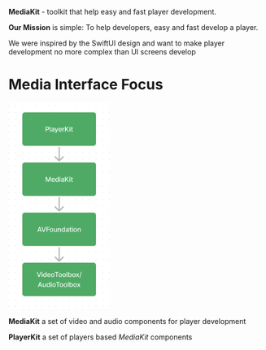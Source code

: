 **MediaKit** - toolkit that help easy and fast player development.

**Our Mission** is simple: To help developers, easy and fast develop a player.

We were inspired by the SwiftUI design and want to make player development no more complex than UI screens develop

# Media Interface Focus

<img src="stack_image.png" alt="drawing" width="200"/>

**MediaKit** a set of video and audio components for player development

**PlayerKit** a set of players based _MediaKit_ components
